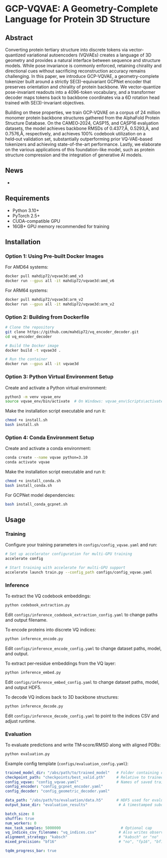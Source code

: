 # GCP-VQVAE: A Geometry-Complete Language for Protein 3D Structure

## Abstract

Converting protein tertiary structure into discrete tokens via vector-quantized variational autoencoders (VQVAEs) creates a language of 3D geometry and provides a natural interface between sequence and structure models. While pose invariance is commonly enforced, retaining chirality and directional cues without sacrificing reconstruction accuracy remains challenging. In this paper, we introduce GCP-VQVAE, a geometry-complete tokenizer built around a strictly SE(3)-equivariant GCPNet encoder that preserves orientation and chirality of protein backbone. We vector-quantize pose-invariant readouts into a 4096-token vocabulary, and a transformer decoder maps tokens back to backbone coordinates via a 6D rotation head trained with SE(3)-invariant objectives. 

Building on these properties, we train GCP‑VQVAE on a corpus of 24 million monomer protein backbone structures gathered from the AlphaFold Protein Structure Database. On the CAMEO‑2024, CASP15, and CASP16 evaluation datasets, the model achieves backbone RMSDs of 0.4377\,Å, 0.5293\,Å, and 0.7576\,Å, respectively, and achieves 100\% codebook utilization on a held‑out validation set, substantially outperforming prior VQ‑VAE–based tokenizers and achieving state-of-the-art performance. Lastly, we elaborate on the various applications of this foundation-like model, such as protein structure compression and the integration of generative AI models.


## News
- 



## Requirements

- Python 3.10+
- PyTorch 2.5+
- CUDA-compatible GPU
- 16GB+ GPU memory recommended for training


## Installation

### Option 1: Using Pre-built Docker Images

For AMD64 systems:
```bash
docker pull mahdip72/vqvae3d:amd_v3
docker run --gpus all -it mahdip72/vqvae3d:amd_v6
```

For ARM64 systems:
```bash
docker pull mahdip72/vqvae3d:arm_v2
docker run --gpus all -it mahdip72/vqvae3d:arm_v2
```

### Option 2: Building from Dockerfile

```bash
# Clone the repository
git clone https://github.com/mahdip72/vq_encoder_decoder.git
cd vq_encoder_decoder

# Build the Docker image
docker build -t vqvae3d .

# Run the container
docker run --gpus all -it vqvae3d
```

### Option 3: Python Virtual Environment Setup

Create and activate a Python virtual environment:
```bash
python3 -m venv vqvae_env
source vqvae_env/bin/activate  # On Windows: vqvae_env\Scripts\activate
```

Make the installation script executable and run it:
```bash
chmod +x install.sh
bash install.sh
```

### Option 4: Conda Environment Setup

Create and activate a conda environment:
```bash
conda create --name vqvae python=3.10
conda activate vqvae
```

Make the installation script executable and run it:
```bash
chmod +x install_conda.sh
bash install_conda.sh
```

For GCPNet model dependencies:
```bash
bash install_conda_gcpnet.sh
```

## Usage

### Training

Configure your training parameters in `configs/config_vqvae.yaml` and run:

```bash
# Set up accelerator configuration for multi-GPU training
accelerate config

# Start training with accelerate for multi-GPU support
accelerate launch train.py --config_path configs/config_vqvae.yaml
```

### Inference

To extract the VQ codebook embeddings:
```bash
python codebook_extraction.py
```
Edit `configs/inference_codebook_extraction_config.yaml` to change paths and output filename.

To encode proteins into discrete VQ indices:
```bash
python inference_encode.py
```
Edit `configs/inference_encode_config.yaml` to change dataset paths, model, and output.

To extract per‑residue embeddings from the VQ layer:
```bash
python inference_embed.py
```
Edit `configs/inference_embed_config.yaml` to change dataset paths, model, and output HDF5.

To decode VQ indices back to 3D backbone structures:
```bash
python inference_decode.py
```
Edit `configs/inference_decode_config.yaml` to point to the indices CSV and adjust runtime.

### Evaluation

To evaluate predictions and write TM‑score/RMSD along with aligned PDBs:
```bash
python evaluation.py
```

Example config template (`configs/evaluation_config.yaml`):
```yaml
trained_model_dir: "/abs/path/to/trained_model"   # Folder containing checkpoint and saved YAMLs
checkpoint_path: "checkpoints/best_valid.pth"     # Relative to trained_model_dir
config_vqvae: "config_vqvae.yaml"                 # Names of saved training YAMLs
config_encoder: "config_gcpnet_encoder.yaml"
config_decoder: "config_geometric_decoder.yaml"

data_path: "/abs/path/to/evaluation/data.h5"      # HDF5 used for evaluation
output_base_dir: "evaluation_results"              # A timestamped subdir is created inside

batch_size: 8
shuffle: true
num_workers: 0
max_task_samples: 5000000                           # Optional cap
vq_indices_csv_filename: "vq_indices.csv"          # Also writes observed VQ indices
alignment_strategy: "kabsch"                       # "kabsch" or "no"
mixed_precision: "bf16"                            # "no", "fp16", "bf16", "fp8"

tqdm_progress_bar: true
```



